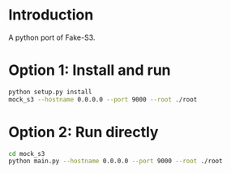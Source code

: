 # Introduction

A python port of Fake-S3.

# Option 1: Install and run

```Bash
python setup.py install
mock_s3 --hostname 0.0.0.0 --port 9000 --root ./root
```

# Option 2: Run directly

```Bash
cd mock_s3
python main.py --hostname 0.0.0.0 --port 9000 --root ./root
```

